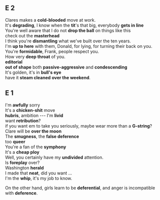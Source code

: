## E 2  
Clares makes a **cold-blooded** move at work.  
It's **degrading**, I know 
when the **tit**'s that big, everybody **gets in line**  
You're well aware that I do not **drop the ball** on things like this   
check out the **masterhead**  
I think you're **dismantling** what we've built over the ten years.  
I'm **up to here** with them, Donald, for lying, for turning their back on you.  
You're **formidable**, Frank, people respect you.  
How very **deep throat** of you.  
**editorial**  
**out of shape** 
both **passive-aggressive** and **condescending**  
It's golden, it's in **bull's eye**  
have it **steam cleaned** **over the weekend**.  

## E 1 

I'm **awfully** sorry  
It's a **chicken-shit** move  
**hubris**, ambition --- I'm **livid**  
want **retribution**?  
if you want em to take you seriously, maybe wear more than a **G-string**?  
Clare will be **over the moon**  
The **smugness**, the **false deference**  
too **queer**  
You're a fan of the **symphony**  
It's a **cheap ploy**  
Well, you certainly have my **undivided** attention.  
Is **foreplay** over?  
Washington **herald**  
I made that **neat**, did you want ...  
I'm the **whip**, it's my job to know.  

On the other hand, girls learn to be **deferential**, and anger is incompatible with **deference**.  



